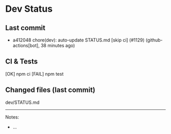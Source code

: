 # Dev Status

## Last commit
- a412048 chore(dev): auto-update STATUS.md [skip ci] (#1129) (github-actions[bot], 38 minutes ago)
## CI & Tests
[OK] npm ci
[FAIL] npm test

## Changed files (last commit)
dev/STATUS.md

---
Notes:
- ...
